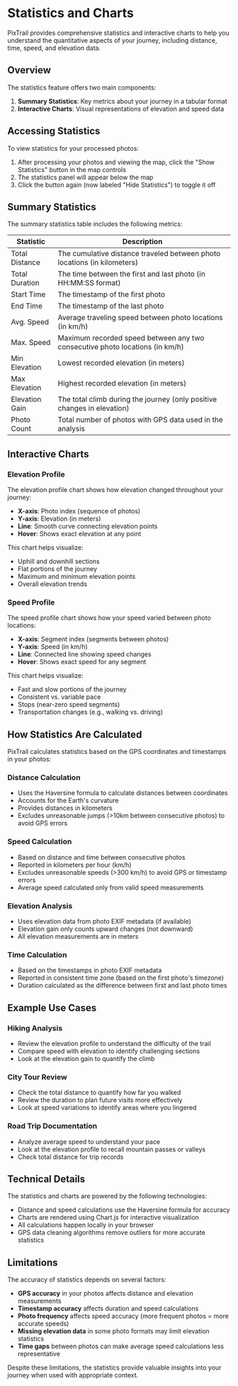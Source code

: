 # Statistics and Charts

PixTrail provides comprehensive statistics and interactive charts to help you understand the quantitative aspects of your journey, including distance, time, speed, and elevation data.

## Overview

The statistics feature offers two main components:

1. **Summary Statistics**: Key metrics about your journey in a tabular format
2. **Interactive Charts**: Visual representations of elevation and speed data

## Accessing Statistics

To view statistics for your processed photos:

1. After processing your photos and viewing the map, click the "Show Statistics" button in the map controls
2. The statistics panel will appear below the map
3. Click the button again (now labeled "Hide Statistics") to toggle it off

## Summary Statistics

The summary statistics table includes the following metrics:

| Statistic | Description |
|-----------|-------------|
| Total Distance | The cumulative distance traveled between photo locations (in kilometers) |
| Total Duration | The time between the first and last photo (in HH:MM:SS format) |
| Start Time | The timestamp of the first photo |
| End Time | The timestamp of the last photo |
| Avg. Speed | Average traveling speed between photo locations (in km/h) |
| Max. Speed | Maximum recorded speed between any two consecutive photo locations (in km/h) |
| Min Elevation | Lowest recorded elevation (in meters) |
| Max Elevation | Highest recorded elevation (in meters) |
| Elevation Gain | The total climb during the journey (only positive changes in elevation) |
| Photo Count | Total number of photos with GPS data used in the analysis |

## Interactive Charts

### Elevation Profile

The elevation profile chart shows how elevation changed throughout your journey:

- **X-axis**: Photo index (sequence of photos)
- **Y-axis**: Elevation (in meters)
- **Line**: Smooth curve connecting elevation points
- **Hover**: Shows exact elevation at any point

This chart helps visualize:
- Uphill and downhill sections
- Flat portions of the journey
- Maximum and minimum elevation points
- Overall elevation trends

### Speed Profile

The speed profile chart shows how your speed varied between photo locations:

- **X-axis**: Segment index (segments between photos)
- **Y-axis**: Speed (in km/h)
- **Line**: Connected line showing speed changes
- **Hover**: Shows exact speed for any segment

This chart helps visualize:
- Fast and slow portions of the journey
- Consistent vs. variable pace
- Stops (near-zero speed segments)
- Transportation changes (e.g., walking vs. driving)

## How Statistics Are Calculated

PixTrail calculates statistics based on the GPS coordinates and timestamps in your photos:

### Distance Calculation

- Uses the Haversine formula to calculate distances between coordinates
- Accounts for the Earth's curvature
- Provides distances in kilometers
- Excludes unreasonable jumps (>10km between consecutive photos) to avoid GPS errors

### Speed Calculation

- Based on distance and time between consecutive photos
- Reported in kilometers per hour (km/h)
- Excludes unreasonable speeds (>300 km/h) to avoid GPS or timestamp errors
- Average speed calculated only from valid speed measurements

### Elevation Analysis

- Uses elevation data from photo EXIF metadata (if available)
- Elevation gain only counts upward changes (not downward)
- All elevation measurements are in meters

### Time Calculation

- Based on the timestamps in photo EXIF metadata
- Reported in consistent time zone (based on the first photo's timezone)
- Duration calculated as the difference between first and last photo times

## Example Use Cases

### Hiking Analysis
- Review the elevation profile to understand the difficulty of the trail
- Compare speed with elevation to identify challenging sections
- Look at the elevation gain to quantify the climb

### City Tour Review
- Check the total distance to quantify how far you walked
- Review the duration to plan future visits more effectively
- Look at speed variations to identify areas where you lingered

### Road Trip Documentation
- Analyze average speed to understand your pace
- Look at the elevation profile to recall mountain passes or valleys
- Check total distance for trip records

## Technical Details

The statistics and charts are powered by the following technologies:

- Distance and speed calculations use the Haversine formula for accuracy
- Charts are rendered using Chart.js for interactive visualization
- All calculations happen locally in your browser
- GPS data cleaning algorithms remove outliers for more accurate statistics

## Limitations

The accuracy of statistics depends on several factors:

- **GPS accuracy** in your photos affects distance and elevation measurements
- **Timestamp accuracy** affects duration and speed calculations
- **Photo frequency** affects speed accuracy (more frequent photos = more accurate speeds)
- **Missing elevation data** in some photo formats may limit elevation statistics
- **Time gaps** between photos can make average speed calculations less representative

Despite these limitations, the statistics provide valuable insights into your journey when used with appropriate context.
